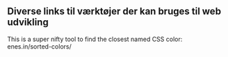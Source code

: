 ## Diverse links til værktøjer der kan bruges til web udvikling

This is a super nifty tool to find the closest named CSS color:
enes.in/sorted-colors/

